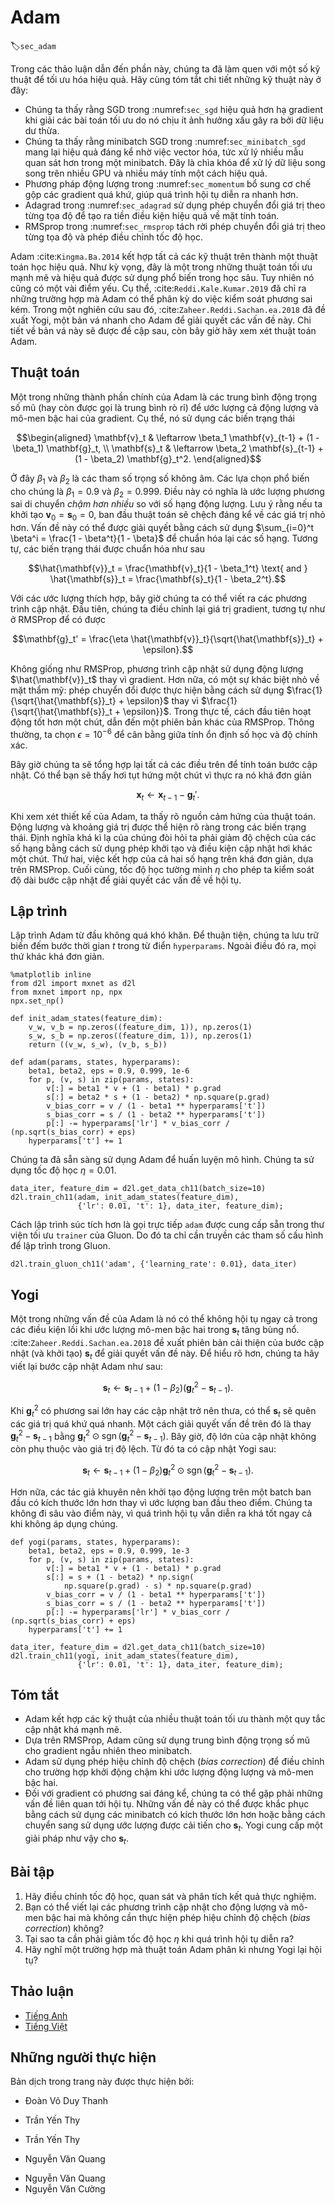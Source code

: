 <!-- ===================== Bắt đầu dịch Phần 1 ==================== -->
<!-- ========================================= REVISE PHẦN 1 - BẮT ĐẦU =================================== -->

<!--
# Adam
-->

# Adam
:label:`sec_adam`

<!--
In the discussions leading up to this section we encountered a number of techniques for efficient optimization.
Let us recap them in detail here:
-->

Trong các thảo luận dẫn đến phần này, chúng ta đã làm quen với một số kỹ thuật để tối ưu hóa hiệu quả.
Hãy cùng tóm tắt chi tiết những kỹ thuật này ở đây:

<!--
* We saw that :numref:`sec_sgd` is more effective than Gradient Descent when solving optimization problems, e.g., due to its inherent resilience to redundant data.
* We saw that :numref:`sec_minibatch_sgd` affords significant additional efficiency arising from vectorization, using larger sets of observations in one minibatch. 
This is the key to efficient multi-machine, multi-GPU and overall parallel processing.
* :numref:`sec_momentum` added a mechanism for aggregating a history of past gradients to accelerate convergence.
* :numref:`sec_adagrad` used per-coordinate scaling to allow for a computationally efficient preconditioner.
* :numref:`sec_rmsprop` decoupled per-coordinate scaling from a learning rate adjustment.
-->

* Chúng ta thấy rằng SGD trong :numref:`sec_sgd` hiệu quả hơn hạ gradient khi giải các bài toán tối ưu do nó chịu ít ảnh hưởng xấu gây ra bởi dữ liệu dư thừa.
* Chúng ta thấy rằng minibatch SGD trong :numref:`sec_minibatch_sgd` mang lại hiệu quả đáng kể nhờ việc vector hóa, tức xử lý nhiều mẫu quan sát hơn trong một minibatch.
Đây là chìa khóa để xử lý dữ liệu song song trên nhiều GPU và nhiều máy tính một cách hiệu quả.
* Phương pháp động lượng trong :numref:`sec_momentum` bổ sung cơ chế gộp các gradient quá khứ, giúp quá trình hội tụ diễn ra nhanh hơn.
* Adagrad trong :numref:`sec_adagrad` sử dụng phép chuyển đổi giá trị theo từng tọa độ để tạo ra tiền điều kiện hiệu quả về mặt tính toán.
* RMSprop trong :numref:`sec_rmsprop` tách rời phép chuyển đổi giá trị theo từng tọa độ và phép điều chỉnh tốc độ học.

<!--
Adam :cite:`Kingma.Ba.2014` combines all these techniques into one efficient learning algorithm.
As expected, this is an algorithm that has become rather popular as one of the more robust and effective optimization algorithms to use in deep learning.
It is not without issues, though.
In particular, :cite:`Reddi.Kale.Kumar.2019` show that there are situations where Adam can diverge due to poor variance control.
In a follow-up work :cite:`Zaheer.Reddi.Sachan.ea.2018` proposed a hotfix to Adam, called Yogi which addresses these issues.
More on this later. For now let us review the Adam algorithm.
-->

Adam :cite:`Kingma.Ba.2014` kết hợp tất cả các kỹ thuật trên thành một thuật toán học hiệu quả.
Như kỳ vọng, đây là một trong những thuật toán tối ưu mạnh mẽ và hiệu quả được sử dụng phổ biến trong học sâu.
Tuy nhiên nó cũng có một vài điểm yếu.
Cụ thể, :cite:`Reddi.Kale.Kumar.2019` đã chỉ ra những trường hợp mà Adam có thể phân kỳ do việc kiểm soát phương sai kém.
Trong một nghiên cứu sau đó, :cite:`Zaheer.Reddi.Sachan.ea.2018` đã đề xuất Yogi, một bản vá nhanh cho Adam để giải quyết các vấn đề này.
Chi tiết về bản vá này sẽ được đề cập sau, còn bây giờ hãy xem xét thuật toán Adam.

<!--
## The Algorithm
-->

## Thuật toán

<!--
One of the key components of Adam is that it uses exponential weighted moving averages (also known as leaky averaging) 
to obtain an estimate of both the momentum and also the second moment of the gradient. 
That is, it uses the state variables
-->

Một trong những thành phần chính của Adam là các trung bình động trọng số mũ (hay còn được gọi là trung bình rò rỉ)
để ước lượng cả động lượng và mô-men bậc hai của gradient.
Cụ thể, nó sử dụng các biến trạng thái

$$\begin{aligned}
    \mathbf{v}_t & \leftarrow \beta_1 \mathbf{v}_{t-1} + (1 - \beta_1) \mathbf{g}_t, \\
    \mathbf{s}_t & \leftarrow \beta_2 \mathbf{s}_{t-1} + (1 - \beta_2) \mathbf{g}_t^2.
\end{aligned}$$

<!-- ===================== Kết thúc dịch Phần 1 ===================== -->

<!-- ===================== Bắt đầu dịch Phần 2 ===================== -->

<!--
Here $\beta_1$ and $\beta_2$ are nonnegative weighting parameters.
Common choices for them are $\beta_1 = 0.9$ and $\beta_2 = 0.999$.
That is, the variance estimate moves *much more slowly* than the momentum term.
Note that if we initialize $\mathbf{v}_0 = \mathbf{s}_0 = 0$ we have a significant amount of bias initially towards smaller values.
This can be addressed by using the fact that $\sum_{i=0}^t \beta^i = \frac{1 - \beta^t}{1 - \beta}$ to re-normalize terms.
Correspondingly the normalized state variables are given by
-->

Ở đây $\beta_1$ và $\beta_2$ là các tham số trọng số không âm.
Các lựa chọn phổ biến cho chúng là $\beta_1 = 0.9$ và $\beta_2 = 0.999$.
Điều này có nghĩa là ước lượng phương sai di chuyển *chậm hơn nhiều* so với số hạng động lượng.
Lưu ý rằng nếu ta khởi tạo $\mathbf{v}_0 = \mathbf{s}_0 = 0$, ban đầu thuật toán sẽ chệch đáng kể về các giá trị nhỏ hơn.
Vấn đề này có thể được giải quyết bằng cách sử dụng $\sum_{i=0}^t \beta^i = \frac{1 - \beta^t}{1 - \beta}$ để chuẩn hóa lại các số hạng.
Tương tự, các biến trạng thái được chuẩn hóa như sau


$$\hat{\mathbf{v}}_t = \frac{\mathbf{v}_t}{1 - \beta_1^t} \text{ and } \hat{\mathbf{s}}_t = \frac{\mathbf{s}_t}{1 - \beta_2^t}.$$


<!--
Armed with the proper estimates we can now write out the update equations.
First, we rescale the gradient in a manner very much akin to that of RMSProp to obtain
-->

Với các ước lượng thích hợp, bây giờ chúng ta có thể viết ra các phương trình cập nhật.
Đầu tiên, chúng ta điều chỉnh lại giá trị gradient, tương tự như ở RMSProp để có được


$$\mathbf{g}_t' = \frac{\eta \hat{\mathbf{v}}_t}{\sqrt{\hat{\mathbf{s}}_t} + \epsilon}.$$


<!--
Unlike RMSProp our update uses the momentum $\hat{\mathbf{v}}_t$ rather than the gradient itself.
Moreover, there is a slight cosmetic difference as the rescaling happens using $\frac{1}{\sqrt{\hat{\mathbf{s}}_t} + \epsilon}$ instead of $\frac{1}{\sqrt{\hat{\mathbf{s}}_t + \epsilon}}$.
The former works arguably slightly better in practice, hence the deviation from RMSProp.
Typically we pick $\epsilon = 10^{-6}$ for a good trade-off between numerical stability and fidelity.
-->

Không giống như RMSProp, phương trình cập nhật sử dụng động lượng $\hat{\mathbf{v}}_t$ thay vì gradient.
Hơn nữa, có một sự khác biệt nhỏ về mặt thẩm mỹ: phép chuyển đổi được thực hiện bằng cách sử dụng $\frac{1}{\sqrt{\hat{\mathbf{s}}_t} + \epsilon}$ thay vì $\frac{1}{\sqrt{\hat{\mathbf{s}}_t + \epsilon}}$.
Trong thực tế, cách đầu tiên hoạt động tốt hơn một chút, dẫn đến một phiên bản khác của RMSProp.
Thông thường, ta chọn $\epsilon = 10^{-6}$ để cân bằng giữa tính ổn định số học và độ chính xác.

<!--
Now we have all the pieces in place to compute updates.
This is slightly anticlimactic and we have a simple update of the form
-->

Bây giờ chúng ta sẽ tổng hợp lại tất cả các điều trên để tính toán bước cập nhật.
Có thể bạn sẽ thấy hơi tụt hứng một chút vì thực ra nó khá đơn giản


$$\mathbf{x}_t \leftarrow \mathbf{x}_{t-1} - \mathbf{g}_t'.$$


<!--
Reviewing the design of Adam its inspiration is clear.
Momentum and scale are clearly visible in the state variables.
Their rather peculiar definition forces us to debias terms (this could be fixed by a slightly different initialization and update condition).
Second, the combination of both terms is pretty straightforward, given RMSProp.
Last, the explicit learning rate $\eta$ allows us to control the step length to address issues of convergence.
-->

Khi xem xét thiết kế của Adam, ta thấy rõ nguồn cảm hứng của thuật toán.
Động lượng và khoảng giá trị được thể hiện rõ ràng trong các biến trạng thái.
Định nghĩa khá kì lạ của chúng đòi hỏi ta phải giảm độ chệch của các số hạng bằng cách sử dụng phép khởi tạo và điều kiện cập nhật hơi khác một chút.
Thứ hai, việc kết hợp của cả hai số hạng trên khá đơn giản, dựa trên RMSProp.
Cuối cùng, tốc độ học tường minh $\eta$ cho phép ta kiểm soát độ dài bước cập nhật để giải quyết các vấn đề về hội tụ.

<!-- ===================== Kết thúc dịch Phần 2 ===================== -->

<!-- ===================== Bắt đầu dịch Phần 3 ===================== -->

<!-- ========================================= REVISE PHẦN 1 - KẾT THÚC ===================================-->

<!-- ========================================= REVISE PHẦN 2 - BẮT ĐẦU ===================================-->

<!--
## Implementation
-->

## Lập trình

<!--
Implementing Adam from scratch is not very daunting.
For convenience we store the timestep counter $t$ in the `hyperparams` dictionary.
Beyond that all is straightforward.
-->

Lập trình Adam từ đầu không quá khó khăn.
Để thuận tiện, chúng ta lưu trữ biến đếm bước thời gian $t$ trong từ điển `hyperparams`.
Ngoài điều đó ra, mọi thứ khác khá đơn giản.


```{.python .input  n=2}
%matplotlib inline
from d2l import mxnet as d2l
from mxnet import np, npx
npx.set_np()

def init_adam_states(feature_dim):
    v_w, v_b = np.zeros((feature_dim, 1)), np.zeros(1)
    s_w, s_b = np.zeros((feature_dim, 1)), np.zeros(1)
    return ((v_w, s_w), (v_b, s_b))

def adam(params, states, hyperparams):
    beta1, beta2, eps = 0.9, 0.999, 1e-6
    for p, (v, s) in zip(params, states):
        v[:] = beta1 * v + (1 - beta1) * p.grad
        s[:] = beta2 * s + (1 - beta2) * np.square(p.grad)
        v_bias_corr = v / (1 - beta1 ** hyperparams['t'])
        s_bias_corr = s / (1 - beta2 ** hyperparams['t'])
        p[:] -= hyperparams['lr'] * v_bias_corr / (np.sqrt(s_bias_corr) + eps)
    hyperparams['t'] += 1
```


<!--
We are ready to use Adam to train the model.
We use a learning rate of $\eta = 0.01$.
-->

Chúng ta đã sẵn sàng sử dụng Adam để huấn luyện mô hình.
Chúng ta sử dụng tốc độ học $\eta = 0.01$.


```{.python .input  n=5}
data_iter, feature_dim = d2l.get_data_ch11(batch_size=10)
d2l.train_ch11(adam, init_adam_states(feature_dim),
               {'lr': 0.01, 't': 1}, data_iter, feature_dim);
```


<!--
A more concise implementation is straightforward since `adam` is one of the algorithms provided as part of the Gluon `trainer` optimization library.
Hence we only need to pass configuration parameters for an implementation in Gluon.
-->

Cách lập trình súc tích hơn là gọi trực tiếp `adam` được cung cấp sẵn trong thư viện tối ưu `trainer` của Gluon.
Do đó ta chỉ cần truyền các tham số cấu hình để lập trình trong Gluon.


```{.python .input  n=11}
d2l.train_gluon_ch11('adam', {'learning_rate': 0.01}, data_iter)
```


<!--
## Yogi
-->

## Yogi


<!--
One of the problems of Adam is that it can fail to converge even in convex settings when the second moment estimate in $\mathbf{s}_t$ blows up.
As a fix :cite:`Zaheer.Reddi.Sachan.ea.2018` proposed a refined update (and initialization) for $\mathbf{s}_t$.
To understand what's going on, let us rewrite the Adam update as follows:
-->

Một trong những vấn đề của Adam là nó có thể không hội tụ ngay cả trong các điều kiện lồi khi ước lượng mô-men bậc hai trong $\mathbf{s}_t$ tăng bùng nổ.
:cite:`Zaheer.Reddi.Sachan.ea.2018` đề xuất phiên bản cải thiện của bước cập nhật (và khởi tạo) $\mathbf{s}_t$ để giải quyết vấn đề này.
Để hiểu rõ hơn, chúng ta hãy viết lại bước cập nhật Adam như sau:


$$\mathbf{s}_t \leftarrow \mathbf{s}_{t-1} + (1 - \beta_2) \left(\mathbf{g}_t^2 - \mathbf{s}_{t-1}\right).$$


<!--
Whenever $\mathbf{g}_t^2$ has high variance or updates are sparse, $\mathbf{s}_t$ might forget past values too quickly.
A possible fix for this is to replace $\mathbf{g}_t^2 - \mathbf{s}_{t-1}$ by $\mathbf{g}_t^2 \odot \mathop{\mathrm{sgn}}(\mathbf{g}_t^2 - \mathbf{s}_{t-1})$.
Now the magnitude of the update no longer depends on the amount of deviation.
This yields the Yogi updates
-->

Khi $\mathbf{g}_t^2$ có phương sai lớn hay các cập nhật trở nên thưa, có thể $\mathbf{s}_t$ sẽ quên các giá trị quá khứ quá nhanh.
Một cách giải quyết vấn đề trên đó là thay $\mathbf{g}_t^2 - \mathbf{s}_{t-1}$ bằng $\mathbf{g}_t^2 \odot \mathop{\mathrm{sgn}}(\mathbf{g}_t^2 - \mathbf{s}_{t-1})$.
Bây giờ, độ lớn của cập nhật không còn phụ thuộc vào giá trị độ lệch.
Từ đó ta có cập nhật Yogi sau:

<!-- ===================== Kết thúc dịch Phần 3 ===================== -->

<!-- ===================== Bắt đầu dịch Phần 4 ===================== -->


$$\mathbf{s}_t \leftarrow \mathbf{s}_{t-1} + (1 - \beta_2) \mathbf{g}_t^2 \odot \mathop{\mathrm{sgn}}(\mathbf{g}_t^2 - \mathbf{s}_{t-1}).$$


<!--
The authors furthermore advise to initialize the momentum on a larger initial batch rather than just initial pointwise estimate.
We omit the details since they are not material to the discussion and since even without this convergence remains pretty good.
-->

Hơn nữa, các tác giả khuyên nên khởi tạo động lượng trên một batch ban đầu có kích thước lớn hơn thay vì ước lượng ban đầu theo điểm.
Chúng ta không đi sâu vào điểm này, vì quá trình hội tụ vẫn diễn ra khá tốt ngay cả khi không áp dụng chúng.


```{.python .input}
def yogi(params, states, hyperparams):
    beta1, beta2, eps = 0.9, 0.999, 1e-3
    for p, (v, s) in zip(params, states):
        v[:] = beta1 * v + (1 - beta1) * p.grad
        s[:] = s + (1 - beta2) * np.sign(
            np.square(p.grad) - s) * np.square(p.grad)
        v_bias_corr = v / (1 - beta1 ** hyperparams['t'])
        s_bias_corr = s / (1 - beta2 ** hyperparams['t'])
        p[:] -= hyperparams['lr'] * v_bias_corr / (np.sqrt(s_bias_corr) + eps)
    hyperparams['t'] += 1

data_iter, feature_dim = d2l.get_data_ch11(batch_size=10)
d2l.train_ch11(yogi, init_adam_states(feature_dim),
               {'lr': 0.01, 't': 1}, data_iter, feature_dim);
```


<!--
## Summary
-->

## Tóm tắt

<!--
* Adam combines features of many optimization algorithms into a fairly robust update rule.
* Created on the basis of RMSProp, Adam also uses EWMA on the minibatch stochastic gradient
* Adam uses bias correction to adjust for a slow startup when estimating momentum and a second moment.
* For gradients with significant variance we may encounter issues with convergence. 
They can be amended by using larger minibatches or by switching to an improved estimate for $\mathbf{s}_t$. 
Yogi offers such an alternative.
-->

* Adam kết hợp các kỹ thuật của nhiều thuật toán tối ưu thành một quy tắc cập nhật khá mạnh mẽ.
* Dựa trên RMSProp, Adam cũng sử dụng trung bình động trọng số mũ cho gradient ngẫu nhiên theo minibatch.
* Adam sử dụng phép hiệu chỉnh độ chệch (_bias correction_) để điều chỉnh cho trường hợp khởi động chậm khi ước lượng động lượng và mô-men bậc hai.
* Đối với gradient có phương sai đáng kể, chúng ta có thể gặp phải những vấn đề liên quan tới hội tụ.
Những vấn đề này có thể được khắc phục bằng cách sử dụng các minibatch có kích thước lớn hơn hoặc bằng cách chuyển sang sử dụng ước lượng được cải tiến cho $\mathbf{s}_t$.
Yogi cung cấp một giải pháp như vậy cho $\mathbf{s}_t$.

<!--
## Exercises
-->

## Bài tập

<!--
1. Adjust the learning rate and observe and analyze the experimental results.
2. Can you rewrite momentum and second moment updates such that it does not require bias correction?
3. Why do you need to reduce the learning rate $\eta$ as we converge?
4. Try to construct a case for which Adam diverges and Yogi converges?
-->

1. Hãy điều chỉnh tốc độ học, quan sát và phân tích kết quả thực nghiệm.
2. Bạn có thể viết lại các phương trình cập nhật cho động lượng và mô-men bậc hai mà không cần thực hiện phép hiệu chỉnh độ chệch (_bias correction_) không?
3. Tại sao ta cần phải giảm tốc độ học $\eta$ khi quá trình hội tụ diễn ra?
4. Hãy nghĩ một trường hợp mà thuật toán Adam phân kì nhưng Yogi lại hội tụ?

<!-- ===================== Kết thúc dịch Phần 4 ===================== -->
<!-- ========================================= REVISE PHẦN 2 - KẾT THÚC ===================================-->

## Thảo luận
* [Tiếng Anh](https://discuss.mxnet.io/t/2378)
* [Tiếng Việt](https://forum.machinelearningcoban.com/c/d2l)

## Những người thực hiện
Bản dịch trong trang này được thực hiện bởi:
<!--
Tác giả của mỗi Pull Request điền tên mình và tên những người review mà bạn thấy
hữu ích vào từng phần tương ứng. Mỗi dòng một tên, bắt đầu bằng dấu `*`.

Lưu ý:
* Nếu reviewer không cung cấp tên, bạn có thể dùng tên tài khoản GitHub của họ
với dấu `@` ở đầu. Ví dụ: @aivivn.

* Tên đầy đủ của các reviewer có thể được tìm thấy tại https://github.com/aivivn/d2l-vn/blob/master/docs/contributors_info.md
-->

* Đoàn Võ Duy Thanh
<!-- Phần 1 -->
* Trần Yến Thy

<!-- Phần 2 -->
* Trần Yến Thy

<!-- Phần 3 -->
* Nguyễn Văn Quang

<!-- Phần 4 -->
* Nguyễn Văn Quang
* Nguyễn Văn Cường
